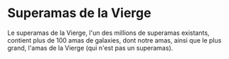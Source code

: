 # Superamas de la Vierge

Le superamas de la Vierge, l'un des millions de superamas existants, contient
plus de 100 amas de galaxies, dont notre amas, ainsi que le plus grand, l'amas
de la Vierge (qui n'est pas un superamas).
